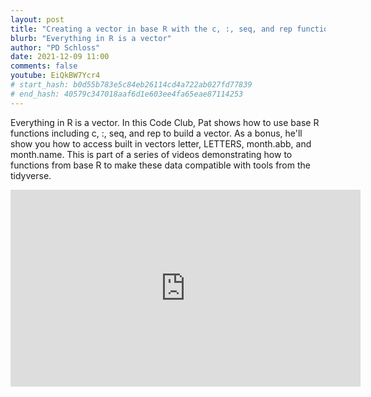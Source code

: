 ```yaml
---
layout: post
title: "Creating a vector in base R with the c, :, seq, and rep functions (CC170)"
blurb: "Everything in R is a vector"
author: "PD Schloss"
date: 2021-12-09 11:00
comments: false
youtube: EiQkBW7Ycr4
# start_hash: b0d55b783e5c84eb26114cd4a722ab027fd77839
# end_hash: 40579c347018aaf6d1e603ee4fa65eae87114253
---
```


Everything in R is a vector. In this Code Club, Pat shows how to use base R functions including c, :, seq, and rep to build a vector. As a bonus, he'll show you how to access built in vectors letter, LETTERS, month.abb, and month.name. This is part of a series of videos demonstrating how to functions from base R to make these data compatible with tools from the tidyverse.


<iframe style="margin: 0 auto;display:block;" width="560" height="315" src="https://www.youtube.com/embed/{{ page.youtube }}" frameborder="0" allow="accelerometer; autoplay; encrypted-media; gyroscope; picture-in-picture" allowfullscreen></iframe>


<!-- ## Code

You can browse the state of the repository at the
* [beginning of the episode](https://github.com/riffomonas/distances/tree/{{ page.start_hash }})
* [end of the episode](https://github.com/riffomonas/distances/tree/{{ page.end_hash }}) -->
